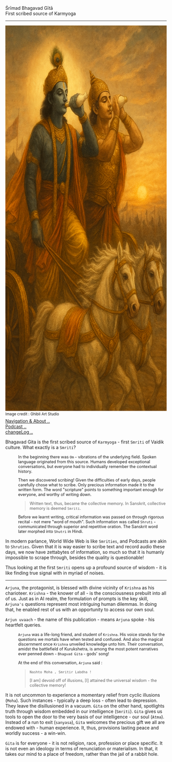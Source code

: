 
<div class="cover-huge"> Śrīmad Bhagavad Gītā</div>

<div class="centered"> First scribed source of Karmyoga</div>

----

<div class="centered">
    <img src="./conkshells.png" alt="Viraat Roop" class="responsive"
    width = "1600"
    height = "1200" />
    
</div>

<div class="cover-small"><sup>Image credit : Ghibli Art Studio</sup></div>

<div class="cover-small">
  <div class="centered">
      <a href="./how.md">Navigation & About .. </a>
  </div>
</div>

<div class="cover-small">
  <div class="centered">
      <a href="./bg00.md">Podcast .. </a>
  </div>
</div>

<div class="cover-small">
  <div class="centered">
      <a href="./changeLog.md">changeLog .. </a>
  </div>
</div>

Bhagavad Gita is the first scribed source of `Karmyoga` - first `Smriti` of Vaidik  culture. What exactly is a `Smriti`? 

<div style="padding-left:40px;font-size:0.9em;"> 

In the beginning there was `Om` - vibrations of the underlying field.  Spoken language originated from this source. Humans developed exceptional conversations, but everyone had to individually remember the contextual history.

Then we discovered scribing!  Given the difficulties of early days, people carefully chose what to scribe. Only precious information made it to the written form. The word "scripture" points to something important enough for everyone, and worthy of writing down.

> Written text, thus,  became the collective memory. In Sanskrit, collective memory is deemed  `Smriti`.

Before we learnt writing, critical information was passed on through rigorous recital - not mere "word of mouth". Such information was called `Shruti` - communicated through superior and repetitive oration. The Sanskrit word later morphed into `Shutri` in Hindi.

</div>

In modern parlance, World Wide Web is like `Smrities`, and Podcasts are akin to `Shruties`. Given that it is way easier to scribe text and record audio these days, we now have zettabytes  of information, so much so that it is humanly impossible to scrape through, besides the quality is questionable!

Thus looking at the first `Smriti` opens up a profound source of wisdom - it is like finding true signal with in myriad of noises.

---

`Arjuna`, the protagonist, is blessed with divine vicinity of `Krishna` as his charioteer.  `Krishna` - the knower of all - is the consciousness prebuilt into all of us. Just as in AI realm, the formulation of prompts is the key skill, `Arjuna's` questions represent most intriguing human dilemmas. In doing that, he enabled rest of us with an opportunity to access our own soul.

`Arjun uvaach` - the name of this publication - means `Arjuna` spoke - his heartfelt queries.

<div style="padding-left:40px;font-size:0.9em;"> 

`Arjuna` was a life-long friend, and student of `Krishna`. His voice stands for the questions we mortals have when tested and confused. And also the magical discernment once `Krishna` unveiled knowledge unto him. Their conversation, amidst the battlefield of Kurukshetra, is among the most potent narratives ever penned down - `Bhagvad Gita` - gods' song!

At the end of this conversation, `Arjuna` said :

> `Nashto Moha , Smritir Labdha !`
>
> [I am] devoid off of illusions, [I] attained the universal wisdom - the collective memory!

</div>

It is not uncommon to experience a momentary relief from cyclic illusions (`Moha`). Such instances - typically a deep loss - often lead to depression. They leave the disillusioned in a vacuum. `Gita` on the other hand, spotlights truth through wisdom embedded in our intelligence (`Smriti`). `Gita` gives us tools to open the door to the very basis of our intelligence - our soul (`Atma`). Instead of a run to exit (`sanyasa`), `Gita` welcomes the precious gift we all are endowed with - human experience. It, thus, provisions lasting peace and worldly success - a win-win.

`Gita` is for everyone - it is not religion, race, profession or place specific. It is not even an ideology in terms of renunciation or materialism. In that, it takes our mind to a place of freedom, rather than the jail of a rabbit hole.


